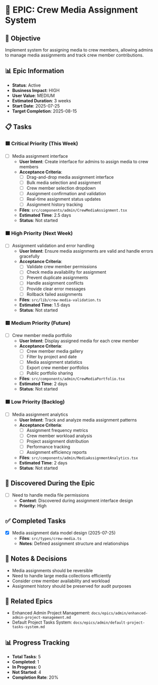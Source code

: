 # 🧱 EPIC: Crew Media Assignment System

## 🎯 Objective

Implement system for assigning media to crew members, allowing admins to manage media assignments and track crew member contributions.

## 📊 Epic Information

- **Status**: Active
- **Business Impact**: HIGH
- **User Value**: MEDIUM
- **Estimated Duration**: 3 weeks
- **Start Date**: 2025-07-25
- **Target Completion**: 2025-08-15

## 📋 Tasks

### 🟥 Critical Priority (This Week)

- [ ] Media assignment interface
  - **User Intent**: Create interface for admins to assign media to crew members
  - **Acceptance Criteria**:
    - [ ] Drag-and-drop media assignment interface
    - [ ] Bulk media selection and assignment
    - [ ] Crew member selection dropdown
    - [ ] Assignment confirmation and validation
    - [ ] Real-time assignment status updates
    - [ ] Assignment history tracking
  - **Files**: `src/components/admin/CrewMediaAssignment.tsx`
  - **Estimated Time**: 2.5 days
  - **Status**: Not started

### 🟧 High Priority (Next Week)

- [ ] Assignment validation and error handling
  - **User Intent**: Ensure media assignments are valid and handle errors gracefully
  - **Acceptance Criteria**:
    - [ ] Validate crew member permissions
    - [ ] Check media availability for assignment
    - [ ] Prevent duplicate assignments
    - [ ] Handle assignment conflicts
    - [ ] Provide clear error messages
    - [ ] Rollback failed assignments
  - **Files**: `src/lib/crew-media-validation.ts`
  - **Estimated Time**: 1.5 days
  - **Status**: Not started

### 🟨 Medium Priority (Future)

- [ ] Crew member media portfolio
  - **User Intent**: Display assigned media for each crew member
  - **Acceptance Criteria**:
    - [ ] Crew member media gallery
    - [ ] Filter by project and date
    - [ ] Media assignment statistics
    - [ ] Export crew member portfolios
    - [ ] Public portfolio sharing
  - **Files**: `src/components/admin/CrewMediaPortfolio.tsx`
  - **Estimated Time**: 2 days
  - **Status**: Not started

### 🟩 Low Priority (Backlog)

- [ ] Media assignment analytics
  - **User Intent**: Track and analyze media assignment patterns
  - **Acceptance Criteria**:
    - [ ] Assignment frequency metrics
    - [ ] Crew member workload analysis
    - [ ] Project assignment distribution
    - [ ] Performance tracking
    - [ ] Assignment efficiency reports
  - **Files**: `src/components/admin/MediaAssignmentAnalytics.tsx`
  - **Estimated Time**: 2 days
  - **Status**: Not started

## 🧠 Discovered During the Epic

- [ ] Need to handle media file permissions
  - **Context**: Discovered during assignment interface design
  - **Priority**: High

## ✅ Completed Tasks

- [x] Media assignment data model design (2025-07-25)
  - **Files**: `src/types/crew-media.ts`
  - **Notes**: Defined assignment structure and relationships

## 📝 Notes & Decisions

- Media assignments should be reversible
- Need to handle large media collections efficiently
- Consider crew member availability and workload
- Assignment history should be preserved for audit purposes

## 🔗 Related Epics

- Enhanced Admin Project Management: `docs/epics/admin/enhanced-admin-project-management.md`
- Default Project Tasks System: `docs/epics/admin/default-project-tasks-system.md`

## 📊 Progress Tracking

- **Total Tasks**: 5
- **Completed**: 1
- **In Progress**: 0
- **Not Started**: 4
- **Completion Rate**: 20%
